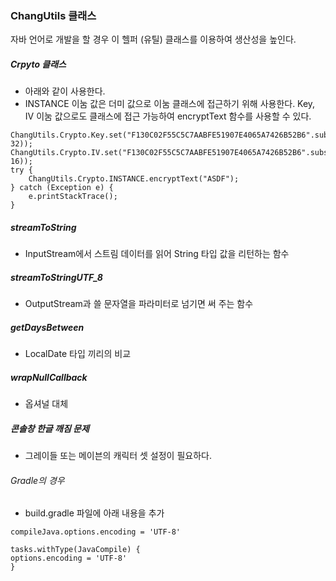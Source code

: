 ### ChangUtils 클래스
자바 언어로 개발을 할 경우 이 헬퍼 (유틸) 클래스를 이용하여 생산성을 높인다.

##### Crpyto 클래스
- 아래와 같이 사용한다.
- INSTANCE 이눔 값은 더미 값으로 이눔 클래스에 접근하기 위해 사용한다. Key, IV 이눔 값으로도 클래스에 접근 가능하여 encryptText 함수를 사용할 수 있다.
```
ChangUtils.Crypto.Key.set("F130C02F55C5C7AABFE51907E4065A7426B52B6".substring(0, 32));
ChangUtils.Crypto.IV.set("F130C02F55C5C7AABFE51907E4065A7426B52B6".substring(0, 16));
try {
    ChangUtils.Crypto.INSTANCE.encryptText("ASDF");
} catch (Exception e) {
    e.printStackTrace();
}
```

##### streamToString
- InputStream에서 스트림 데이터를 읽어 String 타입 값을 리턴하는 함수

##### streamToStringUTF_8
- OutputStream과 쓸 문자열을 파라미터로 넘기면 써 주는 함수

##### getDaysBetween
- LocalDate 타입 끼리의 비교
##### wrapNullCallback
- 옵셔널 대체
##### 콘솔창 한글 깨짐 문제
- 그레이들 또는 메이븐의 캐릭터 셋 설정이 필요하다.
###### Gradle의 경우
- build.gradle 파일에 아래 내용을 추가
```
compileJava.options.encoding = 'UTF-8'

tasks.withType(JavaCompile) {
options.encoding = 'UTF-8'
}
```
